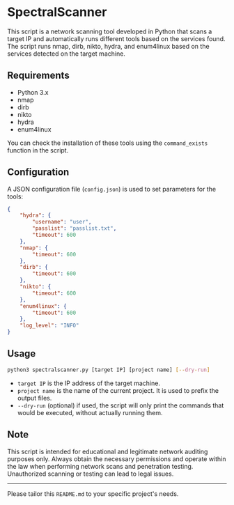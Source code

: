 # SpectralScanner

This script is a network scanning tool developed in Python that scans a target IP and automatically runs different tools based on the services found. The script runs nmap, dirb, nikto, hydra, and enum4linux based on the services detected on the target machine.

## Requirements

- Python 3.x
- nmap
- dirb
- nikto
- hydra
- enum4linux

You can check the installation of these tools using the `command_exists` function in the script.

## Configuration

A JSON configuration file (`config.json`) is used to set parameters for the tools:

```json
{
    "hydra": {
        "username": "user",
        "passlist": "passlist.txt",
        "timeout": 600
    },
    "nmap": {
        "timeout": 600
    },
    "dirb": {
        "timeout": 600
    },
    "nikto": {
        "timeout": 600
    },
    "enum4linux": {
        "timeout": 600
    },
    "log_level": "INFO"
}
```

## Usage

```bash
python3 spectralscanner.py [target IP] [project name] [--dry-run]
```

- `target IP` is the IP address of the target machine.
- `project name` is the name of the current project. It is used to prefix the output files.
- `--dry-run` (optional) if used, the script will only print the commands that would be executed, without actually running them.

## Note

This script is intended for educational and legitimate network auditing purposes only. Always obtain the necessary permissions and operate within the law when performing network scans and penetration testing. Unauthorized scanning or testing can lead to legal issues.

---

Please tailor this `README.md` to your specific project's needs.
